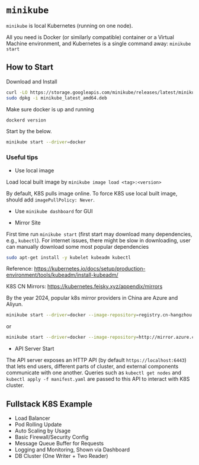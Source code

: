 # `minikube`

`minikube` is local Kubernetes (running on one node).

All you need is Docker (or similarly compatible) container or a Virtual Machine environment, and Kubernetes is a single command away: `minikube start`


## How to Start

Download and Install
```bash
curl -LO https://storage.googleapis.com/minikube/releases/latest/minikube_latest_amd64.deb
sudo dpkg -i minikube_latest_amd64.deb
```

Make sure docker is up and running

```bash
dockerd version
```

Start by the below.

```bash
minikube start --driver=docker
```

### Useful tips

* Use local image

Load local built image by `minikube image load <tag>:<version>`

By default, K8S pulls image online. To force K8S use local built image, should add `imagePullPolicy: Never`.

* Use `minikube dashboard` for GUI

* Mirror Site

First time run `minikube start` (first start may download many dependencies, e.g., `kubectl`).
For internet issues, there might be slow in downloading, user can manually download some most popular dependencies

```bash
sudo apt-get install -y kubelet kubeadm kubectl
```

Reference: https://kubernetes.io/docs/setup/production-environment/tools/kubeadm/install-kubeadm/

K8S CN Mirrors:
https://kubernetes.feisky.xyz/appendix/mirrors

By the year 2024, popular k8s mirror providers in China are Azure and Aliyun.

```bash
minikube start --driver=docker --image-repository=registry.cn-hangzhou.aliyuncs.com/google_containers
```

or

```bash
minikube start --driver=docker --image-repository=http://mirror.azure.cn/kubernetes/packages/apt/
```

* API Server Start

The API server exposes an HTTP API (by default `https://localhost:6443`) that lets end users, different parts of cluster, and external components communicate with one another.
Queries such as `kubectl get nodes` and `kubectl apply -f manifest.yaml` are passed to this API to interact with K8S cluster.

## Fullstack K8S Example

* Load Balancer
* Pod Rolling Update
* Auto Scaling by Usage
* Basic Firewall/Security Config
* Message Queue Buffer for Requests
* Logging and Monitoring, Shown via Dashboard
* DB Cluster (One Writer + Two Reader)